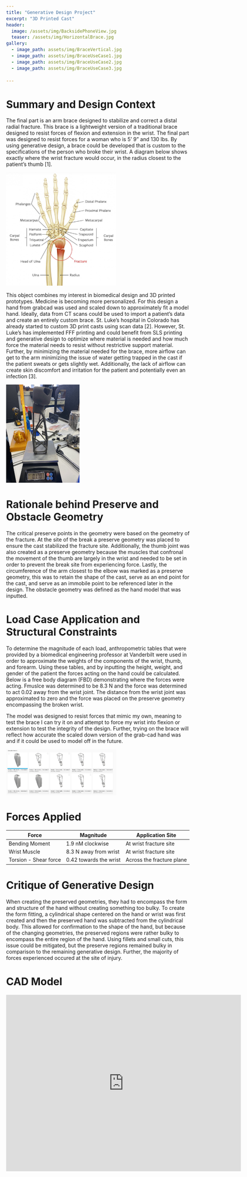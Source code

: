 ```yaml
---
title: "Generative Design Project"
excerpt: "3D Printed Cast"
header:
  image: /assets/img/BacksidePhoneView.jpg
  teaser: /assets/img/HorizontalBrace.jpg
gallery:
  - image_path: assets/img/BraceVertical.jpg
  - image_path: assets/img/BraceUseCase1.jpg
  - image_path: assets/img/BraceUseCase2.jpg
  - image_path: assets/img/BraceUseCase3.jpg
     
---
```

# Summary and Design Context

The final part is an arm brace designed to stabilize and correct a distal radial fracture. This brace is a lightweight version of a traditional brace designed to resist forces of flexion and extension in the wrist. The final part was designed to resist forces for a woman who is 5’ 9” and 130 lbs. By using generative design, a brace could be developed that is custom to the specifications of the person who broke their wrist. 	A diagram below shows exactly where the wrist fracture would occur, in the radius closest to the patient’s thumb [1].

<img src="/assets/img/RadialFracture.png" alt="Alt Text" width="300">

This object combines my interest in biomedical design and 3D printed prototypes. Medicine is becoming more personalized. For this design a hand from grabcad was used and scaled down to approximately fit a model hand. Ideally, data from CT scans could be used to import a patient’s data and create an entirely custom brace. St. Luke’s hospital in Colorado has already started to custom 3D print casts using scan data [2]. However, St. Luke’s has implemented FFF printing and could benefit from SLS printing and generative design to optimize where material is needed and how much force the material needs to resist without restrictive support material. Further, by minimizing the material needed for the brace, more airflow can get to the arm minimizing the issue of water getting trapped in the cast if the patient sweats or gets slightly wet. Additionally, the lack of airflow can create skin discomfort and irritation for the patient and potentially even an infection [3].

<img src="/assets/img/BraceWeight.jpg" alt="Alt Text" width="200">

# Rationale behind Preserve and Obstacle Geometry

The critical preserve points in the geometry were based on the geometry of the fracture. At the site of the break a preserve geometry was placed to ensure the cast stabilized the fracture site. Additionally, the thumb joint was also created as a preserve geometry because the muscles that confronal the movement of the thumb are largely in the wrist and needed to be set in order to prevent the break site from experiencing force. Lastly, the circumference of the arm closest to the elbow was marked as a preserve geometry, this was to retain the shape of the cast, serve as an end point for the cast, and serve as an immobile point to be referenced later in the design. The obstacle geometry was defined as the hand model that was inputted.

# Load Case Application and Structural Constraints

To determine the magnitude of each load, anthropometric tables that were provided by a biomedical engineering professor at Vanderbilt were used in order to approximate the weights of the components of the wrist, thumb, and forearm. Using these tables, and by inputting the height, weight, and gender of the patient the forces acting on the hand could be calculated. Below is a free body diagram (FBD) demonstrating where the forces were acting. Fmuslce was determined to be 8.3 N and the force was determined to act 0.02 away from the wrist joint. The distance from the wrist joint was approximated to zero and the force was placed on the preserve geometry encompassing the broken wrist. 

The model was designed to resist forces that mimic my own, meaning to test the brace I can try it on and attempt to force my wrist into flexion or extension to test the integrity of the design. Further, trying on the brace will reflect how accurate the scaled down version of the grab-cad hand was and if it could be used to model off in the future.

<img src="/assets/img/GenerativeOutcomes.png" alt="Alt Text" width="300">

# Forces Applied 

| **Force** | **Magnitude** | **Application Site**|
| --- | --- | --- |
| Bending Moment | 1.9 nM clockwise | At wrist fracture site |
| Wrist Muscle | 8.3 N away from wrist | At wrist fracture site |
|Torsion - Shear force | 0.42 towards the wrist | Across the fracture plane |

# Critique of Generative Design 

When creating the preserved geometries, they had to encompass the form and structure of the hand without creating something too bulky. To create the form fitting, a cylindrical shape centered on the hand or wrist was first created and then the preserved hand was subtracted from the cylindrical body. This allowed for confirmation to the shape of the hand, but because of the changing geometries, the preserved regions were rather bulky to encompass the entire region of the hand. Using fillets and small cuts, this issue could be mitigated, but the preserve regions remained bulky in comparison to the remaining generative design. Further, the majority of  forces experienced occured at the site of injury. 


# CAD Model
<iframe src="https://vanderbilt643.autodesk360.com/shares/public/SH286ddQT78850c0d8a4a277aa1322249a25?mode=embed" width="640" height="480" allowfullscreen="true" webkitallowfullscreen="true" mozallowfullscreen="true"  frameborder="0"></iframe>
